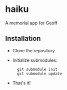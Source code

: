 # haiku
A memorial app for Geoff

## Installation
* Clone the repository
* Initialize submodules:

		git submodule init
		git submodule update

* That's it!
